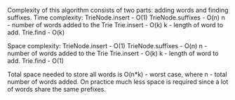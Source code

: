 Complexity of this algorithm consists of two parts: adding words and finding suffixes. 
Time complexity:
TrieNode.insert - O(1)
TrieNode.suffixes - O(n) n - number of words added to the Trie
Trie.insert - O(k) k - length of word to add.
Trie.find - O(k)

Space complexity:
TrieNode.insert - O(1)
TrieNode.suffixes - O(n) n - number of words added to the Trie
Trie.insert - O(k) k - length of word to add.
Trie.find - O(1)

Total space needed to store all words is O(n*k) - worst case, where n - total number of words added. On practice much less space is required since a lot of words share the same prefixes.